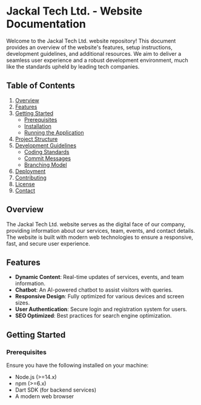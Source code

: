 # Jackal Tech Ltd. - Website Documentation

Welcome to the Jackal Tech Ltd. website repository! This document provides an overview of the website's features, setup instructions, development guidelines, and additional resources. We aim to deliver a seamless user experience and a robust development environment, much like the standards upheld by leading tech companies.

## Table of Contents

1. [Overview](#overview)
2. [Features](#features)
3. [Getting Started](#getting-started)
    - [Prerequisites](#prerequisites)
    - [Installation](#installation)
    - [Running the Application](#running-the-application)
4. [Project Structure](#project-structure)
5. [Development Guidelines](#development-guidelines)
    - [Coding Standards](#coding-standards)
    - [Commit Messages](#commit-messages)
    - [Branching Model](#branching-model)
6. [Deployment](#deployment)
7. [Contributing](#contributing)
8. [License](#license)
9. [Contact](#contact)


## Overview

The Jackal Tech Ltd. website serves as the digital face of our company, providing information about our services, team, events, and contact details. The website is built with modern web technologies to ensure a responsive, fast, and secure user experience.
## Features

- **Dynamic Content**: Real-time updates of services, events, and team information.
- **Chatbot**: An AI-powered chatbot to assist visitors with queries.
- **Responsive Design**: Fully optimized for various devices and screen sizes.
- **User Authentication**: Secure login and registration system for users.
- **SEO Optimized**: Best practices for search engine optimization.

## Getting Started

### Prerequisites

Ensure you have the following installed on your machine:

- Node.js (>=14.x)
- npm (>=6.x)
- Dart SDK (for backend services)
- A modern web browser
